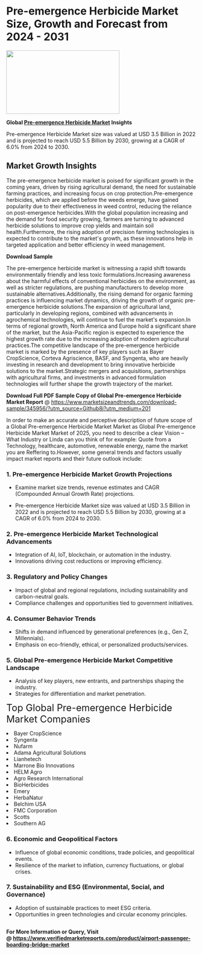 <H1>Pre-emergence Herbicide Market Size, Growth and Forecast from 2024 - 2031</H1><img class="aligncenter size-medium wp-image-584254" src="https://thirdeyenews.in/wp-content/uploads/2024/09/Global-Market-Research-300x168.jpeg" alt="" width="300" height="168" /><p><strong>Global&nbsp;<a href="https://www.marketsizeandtrends.com/download-sample/345956/?utm_source=Github8j?utm_medium=201">Pre-emergence Herbicide Market</a> Insights</strong></p><p>Pre-emergence Herbicide Market size was valued at USD 3.5 Billion in 2022 and is projected to reach USD 5.5 Billion by 2030, growing at a CAGR of 6.0% from 2024 to 2030.</p><p><h2>Market Growth Insights</h2> <p>The pre-emergence herbicide market is poised for significant growth in the coming years, driven by rising agricultural demand, the need for sustainable farming practices, and increasing focus on crop protection.Pre-emergence herbicides, which are applied before the weeds emerge, have gained popularity due to their effectiveness in weed control, reducing the reliance on post-emergence herbicides.With the global population increasing and the demand for food security growing, farmers are turning to advanced herbicide solutions to improve crop yields and maintain soil health.Furthermore, the rising adoption of precision farming technologies is expected to contribute to the market's growth, as these innovations help in targeted application and better efficiency in weed management.</p> <p><strong>Download Sample</strong></p> <p>The pre-emergence herbicide market is witnessing a rapid shift towards environmentally friendly and less toxic formulations.Increasing awareness about the harmful effects of conventional herbicides on the environment, as well as stricter regulations, are pushing manufacturers to develop more sustainable alternatives.Additionally, the rising demand for organic farming practices is influencing market dynamics, driving the growth of organic pre-emergence herbicide solutions.The expansion of agricultural land, particularly in developing regions, combined with advancements in agrochemical technologies, will continue to fuel the market's expansion.In terms of regional growth, North America and Europe hold a significant share of the market, but the Asia-Pacific region is expected to experience the highest growth rate due to the increasing adoption of modern agricultural practices.The competitive landscape of the pre-emergence herbicide market is marked by the presence of key players such as Bayer CropScience, Corteva Agriscience, BASF, and Syngenta, who are heavily investing in research and development to bring innovative herbicide solutions to the market.Strategic mergers and acquisitions, partnerships with agricultural firms, and investments in advanced formulation technologies will further shape the growth trajectory of the market.<p><span class=""><strong>Download Full PDF Sample Copy of Global Pre-emergence Herbicide Market Report</strong> @ <a href="https://www.marketsizeandtrends.com/download-sample/345956/?utm_source=Github8j?utm_medium=201" target="_blank">https://www.marketsizeandtrends.com/download-sample/345956/?utm_source=Github8j?utm_medium=201</a></span></p><p>In order to make an accurate and perceptive description of future scope of a Global&nbsp;Pre-emergence Herbicide Market Market as Global&nbsp;Pre-emergence Herbicide Market Market of 2025, you need to describe a clear Vision &ndash; What Industry or Linda can you think of for example: Quote from a Technology, healthcare, automotive, renewable energy, name the market you are Reffering to.However, some general trends and factors usually impact market reports and their future outlook include:</p><h3>1.&nbsp;<strong>Pre-emergence Herbicide Market Growth Projections</strong></h3><ul><li>Examine market size trends, revenue estimates and CAGR (Compounded Annual Growth Rate) projections.</li><li><p>Pre-emergence Herbicide Market size was valued at USD 3.5 Billion in 2022 and is projected to reach USD 5.5 Billion by 2030, growing at a CAGR of 6.0% from 2024 to 2030.</p></li></ul><h3>2.&nbsp;<strong>Pre-emergence Herbicide Market Technological Advancements</strong></h3><ul><li>Integration of AI, IoT, blockchain, or automation in the industry.</li><li>Innovations driving cost reductions or improving efficiency.</li></ul><h3>3.&nbsp;<strong>Regulatory and Policy Changes</strong></h3><ul><li>Impact of global and regional regulations, including sustainability and carbon-neutral goals.</li><li>Compliance challenges and opportunities tied to government initiatives.</li></ul><h3>4.&nbsp;<strong>Consumer Behavior Trends</strong></h3><ul><li>Shifts in demand influenced by generational preferences (e.g., Gen Z, Millennials).</li><li>Emphasis on eco-friendly, ethical, or personalized products/services.</li></ul><h3>5.&nbsp;<strong>Global Pre-emergence Herbicide Market Competitive Landscape</strong></h3><ul><li>Analysis of key players, new entrants, and partnerships shaping the industry.</li><li>Strategies for differentiation and market penetration.</li></ul><p data-pm-slice="1 1 []"><span style="color: inherit; font-family: inherit; font-size: 25px;">Top Global Pre-emergence Herbicide Market Companies</span></p><div class="" data-test-id=""><p><li>Bayer CropScience</li><li> Syngenta</li><li> Nufarm</li><li> Adama Agricultural Solutions</li><li> Lianhetech</li><li> Marrone Bio Innovations</li><li> HELM Agro</li><li> Agro Research International</li><li> BioHerbicides</li><li> Emery</li><li> HerbaNatur</li><li> Belchim USA</li><li> FMC Corporation</li><li> Scotts</li><li> Southern AG</li></p></div><h3>6.&nbsp;<strong>Economic and Geopolitical Factors</strong></h3><ul><li>Influence of global economic conditions, trade policies, and geopolitical events.</li><li>Resilience of the market to inflation, currency fluctuations, or global crises.</li></ul><h3>7.&nbsp;<strong>Sustainability and ESG (Environmental, Social, and Governance)</strong></h3><ul><li>Adoption of sustainable practices to meet ESG criteria.</li><li>Opportunities in green technologies and circular economy principles.</li></ul><h2><strong style="font-size: 14px;">For More Information or Query, Visit @&nbsp;</strong><a style="background-color: #ffffff; font-size: 14px;" href="https://www.marketsizeandtrends.com/report/pre-emergence-herbicide-market/" target="_blank">https://www.verifiedmarketreports.com/product/airport-passenger-boarding-bridge-market</a></h2>